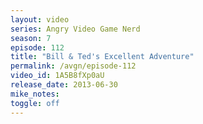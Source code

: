 ```yaml
---
layout: video
series: Angry Video Game Nerd
season: 7
episode: 112
title: "Bill & Ted's Excellent Adventure"
permalink: /avgn/episode-112
video_id: 1A5B8fXp0aU
release_date: 2013-06-30
mike_notes:
toggle: off
---
```

